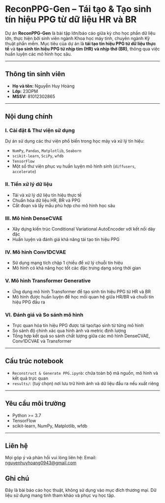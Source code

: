 # ReconPPG-Gen – Tái tạo & Tạo sinh tín hiệu PPG từ dữ liệu HR và BR

Dự án **ReconPPG-Gen** là bài tập lớn/báo cáo giữa kỳ cho học phần dữ liệu lớn, thực hiện bởi sinh viên ngành Khoa học máy tính, chuyên ngành Kỹ thuật phần mềm. Mục tiêu của dự án là **tái tạo tín hiệu PPG từ dữ liệu thực tế** và **tạo sinh tín hiệu PPG từ nhịp tim (HR) và nhịp thở (BR)**, thông qua việc huấn luyện các mô hình học sâu.

---

## Thông tin sinh viên
- **Họ và tên:** Nguyễn Huy Hoàng  
- **Lớp:** 23DPM  
- **MSSV:** 81012302865  

---

## Nội dung chính

### I. Cài đặt & Thư viện sử dụng
Dự án sử dụng các thư viện phổ biến trong học máy và xử lý tín hiệu:
- `NumPy`, `Pandas`, `Matplotlib`, `Seaborn`
- `scikit-learn`, `SciPy`, `wfdb`
- `TensorFlow`
- Một số thư viện phục vụ huấn luyện mô hình sinh (`diffusers`, `accelerate`)

### II. Tiền xử lý dữ liệu
- Tải và xử lý dữ liệu tín hiệu thực tế
- Chuẩn hóa dữ liệu HR, BR và PPG
- Cắt đoạn và lấy mẫu phù hợp cho mô hình học sâu

### III. Mô hình DenseCVAE
- Xây dựng kiến trúc Conditional Variational AutoEncoder với kết nối dày đặc
- Huấn luyện và đánh giá khả năng tái tạo tín hiệu PPG

### IV. Mô hình Conv1DCVAE
- Sử dụng mạng tích chập 1 chiều để xử lý chuỗi tín hiệu
- Mô hình có khả năng học tốt các đặc trưng dạng sóng thời gian

### V. Mô hình Transformer Generative
- Ứng dụng mô hình Transformer để tạo sinh tín hiệu PPG từ HR và BR
- Mô hình được huấn luyện để học mối quan hệ giữa HR/BR và chuỗi tín hiệu PPG đầu ra

### VI. Đánh giá và So sánh mô hình
- Trực quan hóa tín hiệu PPG được tái tạo/tạo sinh từ từng mô hình
- So sánh độ chính xác qua hình ảnh và metric định lượng
- Tổng hợp kết quả so sánh chất lượng giữa các mô hình DenseCVAE, Conv1DCVAE và Transformer

---

## Cấu trúc notebook

- `Reconstruct & Generate PPG.ipynb`: chứa toàn bộ mã nguồn, mô hình và kết quả trực quan
- `results/`: (tuỳ chọn) nơi lưu trữ hình ảnh và dữ liệu đầu ra nếu xuất riêng

---

## Yêu cầu môi trường

- Python >= 3.7
- TensorFlow
- scikit-learn, NumPy, Matplotlib, wfdb

---

## Liên hệ
Mọi góp ý và phản hồi vui lòng liên hệ:
Email: nguyenhuyhoang0943@gmail.com

## Ghi chú
Đây là bài báo cáo học thuật, không sử dụng vào mục đích thương mại.
Dữ liệu sử dụng mang tính tham khảo và phục vụ học tập.
